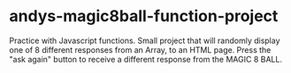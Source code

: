 # andys-magic8ball-function-project

Practice with Javascript functions.
Small project that will randomly display one of 8 different responses from an Array, to an HTML page. 
Press the "ask again" button to receive a different response from the MAGIC 8 BALL. 
